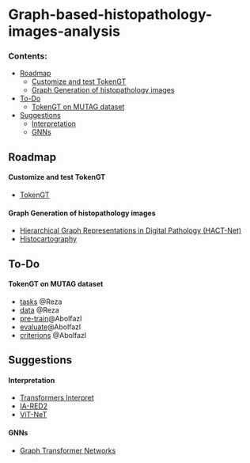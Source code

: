 # Graph-based-histopathology-images-analysis

### Contents:
  - [Roadmap](#Roadmap)
      - [Customize and test TokenGT](#Customize-and-test-TokenGT)
      - [Graph Generation of histopathology images](#Graph-Generation-of-histopathology-images)
  - [To-Do](#To-Do)
      - [TokenGT on MUTAG dataset](#TokenGT-on-MUTAG-dataset)
  - [Suggestions](#Suggestions)
      - [Interpretation](#Interpretation)
      - [GNNs](#GNNs)



## Roadmap
#### Customize and test TokenGT
- [TokenGT](https://github.com/jw9730/tokengt)

#### Graph Generation of histopathology images
- [Hierarchical Graph Representations in Digital Pathology (HACT-Net)](https://github.com/histocartography/hact-net)
- [Histocartography](https://github.com/histocartography)


## To-Do
#### TokenGT on MUTAG dataset
- [tasks]() @Reza
- [data]() @Reza
- [pre-train]()@Abolfazl
- [evaluate]()@Abolfazl
- [criterions]() @Abolfazl

## Suggestions
#### Interpretation
- [Transformers Interpret](https://github.com/cdpierse/transformers-interpret)
- [IA-RED2](http://people.csail.mit.edu/bpan/ia-red/)
- [ViT-NeT](https://github.com/jumpsnack/ViT-NeT)

#### GNNs
- [Graph Transformer Networks](https://github.com/seongjunyun/Graph_Transformer_Networks)




